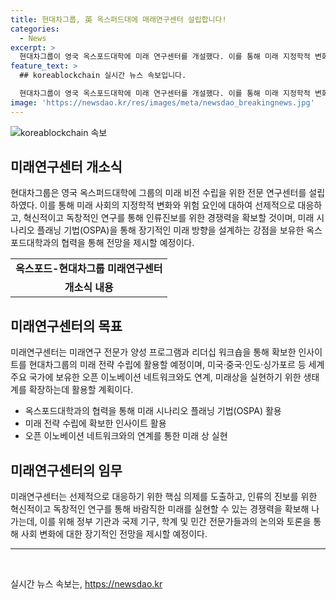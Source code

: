 ```yaml
---
title: 현대차그룹, 英 옥스퍼드대에 매래연구센터 설립합니다!
categories:
  - News
excerpt: >
  현대차그룹이 영국 옥스포드대학에 미래 연구센터를 개설했다. 이를 통해 미래 지정학적 변화와 위험 요인에 선제적으로 대응하며 경쟁력을 확보할 계획이다. 옥스포드 대학의 미래 시나리오 플래닝 기법을 활용하여 장기적인 미래 방향을 제시할 예정이며, 미래전문가 양성 프로그램과 리더십 워크숍을 통해 미래 전략 수립에 활용할 목표이다. 국제 기구, 학계, 민간 전문가들과의 협력을 통해 전 세계에서 바람직한 미래를 실현할 수 있는 경쟁력을 구축할 예정이다.
feature_text: >
  ## koreablockchain 실시간 뉴스 속보입니다.

  현대차그룹이 영국 옥스포드대학에 미래 연구센터를 개설했다. 이를 통해 미래 지정학적 변화와 위험 요인에 선제적으로 대응하며 경쟁력을 확보할 계획이다. 옥스포드 대학의 미래 시나리오 플래닝 기법을 활용하여 장기적인 미래 방향을 제시할 예정이며, 미래전문가 양성 프로그램과 리더십 워크숍을 통해 미래 전략 수립에 활용할 목표이다. 국제 기구, 학계, 민간 전문가들과의 협력을 통해 전 세계에서 바람직한 미래를 실현할 수 있는 경쟁력을 구축할 예정이다.
image: 'https://newsdao.kr/res/images/meta/newsdao_breakingnews.jpg'
---
```


<p><img src="https://newsdao.kr/res/images/meta/newsdao_breakingnews.jpg" alt="koreablockchain 속보" /></p>

<h2 data-ke-size="size26">미래연구센터 개소식</h2>

<p data-ke-size="size16">현대차그룹은 영국 옥스퍼드대학에 그룹의 미래 비전 수립을 위한 전문 연구센터를 설립하였다. 이를 통해 미래 사회의 지정학적 변화와 위험 요인에 대하여 선제적으로 대응하고, 혁신적이고 독창적인 연구를 통해 인류진보를 위한 경쟁력을 확보할 것이며, 미래 시나리오 플래닝 기법(OSPA)을 통해 장기적인 미래 방향을 설계하는 강점을 보유한 옥스포드대학과의 협력을 통해 전망을 제시할 예정이다.</p>

<table>
    <tr>
        <td style="text-align: center; height: 17px;"><b>옥스포드-현대차그룹 미래연구센터</b></td>
    </tr>
    <tr>
        <td style="text-align: center; height: 17px;"><b>개소식 내용</b></td>
    </tr>
</table>

<h2 data-ke-size="size26">미래연구센터의 목표</h2>

<p data-ke-size="size16">미래연구센터는 미래연구 전문가 양성 프로그램과 리더십 워크숍을 통해 확보한 인사이트를 현대차그룹의 미래 전략 수립에 활용할 예정이며, 미국·중국·인도·싱가포르 등 세계 주요 국가에 보유한 오픈 이노베이션 네트워크와도 연계, 미래상을 실현하기 위한 생태계를 확장하는데 활용할 계획이다.</p>

<ul>
    <li>옥스포드대학과의 협력을 통해 미래 시나리오 플래닝 기법(OSPA) 활용</li>
    <li>미래 전략 수립에 확보한 인사이트 활용</li>
    <li>오픈 이노베이션 네트워크와의 연계를 통한 미래 상 실현</li>
</ul>

<h2 data-ke-size="size26">미래연구센터의 임무</h2>

<p data-ke-size="size16">미래연구센터는 선제적으로 대응하기 위한 핵심 의제를 도출하고, 인류의 진보를 위한 혁신적이고 독창적인 연구를 통해 바람직한 미래를 실현할 수 있는 경쟁력을 확보해 나가는데, 이를 위해 정부 기관과 국제 기구, 학계 및 민간 전문가들과의 논의와 토론을 통해 사회 변화에 대한 장기적인 전망을 제시할 예정이다.</p>

<hr>

<p data-ke-size="size16">&nbsp;</p>
실시간 뉴스 속보는, <a href="https://newsdao.kr" rel="dofollow">https://newsdao.kr</a>


